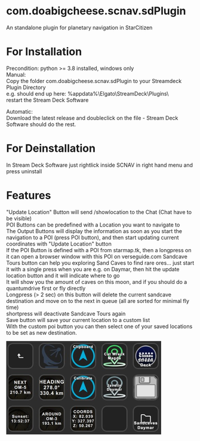 # com.doabigcheese.scnav.sdPlugin
An standalone plugin for planetary navigation in StarCitizen

# For Installation
Precondition: python >= 3.8 installed, windows only \
Manual: \
Copy the folder com.doabigcheese.scnav.sdPlugin to your Streamdeck Plugin Directory \
e.g. should end up here: %appdata%\Elgato\StreamDeck\Plugins\ \
restart the Stream Deck Software 

Automatic: \
Download the latest release and doubleclick on the file - Stream Deck Software should do the rest.

# For Deinstallation
In Stream Deck Software just rightlick inside SCNAV in right hand menu and press uninstall

# Features
"Update Location" Button will send /showlocation to the Chat (Chat have to be visible) \
POI Buttons can be predefined with a Location you want to navigate to \
The Output Buttons will display the information as soon as you start the navigation to a POI (press POI button), and then start updating current coordinates with "Update Location" button \
If the POI Button is defined with a POI from starmap.tk, then a longpress on it can open a browser window with this POI on verseguide.com
Sandcave Tours button can help you exploring Sand Caves to find rare ores... just start it with a single press when you are e.g. on Daymar, then hit the update location button and it will indicate where to go \
It will show you the amount of caves on this moon, and if you should do a quantumdrive first or fly directly \
Longpress (> 2 sec) on this button will delete the current sandcave destination and move on to the next in queue (all are sorted for minimal fly time) \
shortpress will deactivate Sandcave Tours again \
Save button will save your current location to a custom list \
With the custom poi button you can then select one of your saved locations to be set as new destination.


![alt text](https://github.com/doabigcheese/com.doabigcheese.scnav.sdplugin/blob/master/Screenshot1.jpg?raw=true)